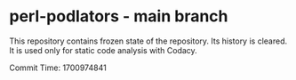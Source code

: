 # perl-podlators - main branch

This repository contains frozen state of the repository.
Its history is cleared. It is used only for static code
analysis with Codacy.

Commit Time: 1700974841